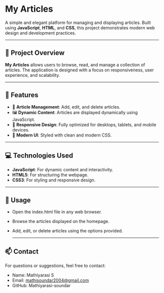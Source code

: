 # My Articles

A simple and elegant platform for managing and displaying articles. Built using **JavaScript**, **HTML**, and **CSS**, this project demonstrates modern web design and development practices.

---

## 📝 Project Overview

**My Articles** allows users to browse, read, and manage a collection of articles. The application is designed with a focus on responsiveness, user experience, and scalability.

---

## 🚀 Features

- 📄 **Article Management**: Add, edit, and delete articles.
- 🖼️ **Dynamic Content**: Articles are displayed dynamically using JavaScript.
- 📱 **Responsive Design**: Fully optimized for desktops, tablets, and mobile devices.
- 🎨 **Modern UI**: Styled with clean and modern CSS.

---

## 💻 Technologies Used

- **JavaScript**: For dynamic content and interactivity.
- **HTML5**: For structuring the webpage.
- **CSS3**: For styling and responsive design.

---

## 📖 Usage

- Open the index.html file in any web browser.
- Browse the articles displayed on the homepage.
- Add, edit, or delete articles using the options provided.

  ---

## 📫 Contact

For questions or suggestions, feel free to contact:

- Name: Mathiyarasi S
- Email: mathisoundar2004@gmail.com
- GitHub: Mathiyarasi-soundar

